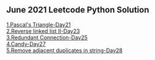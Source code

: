 
  
<h2>June 2021 Leetcode Python Solution</h2>
<a href="https://github.com/adibalveer/Coding-Decoded/blob/adibalveer-patch-1/June2021/python/Pascal's%20Triangle-Day%2021.py">1.Pascal's Triangle-Day21</a> <br>
<a href="https://github.com/adibalveer/Coding-Decoded/blob/patch-2/June2021/python/Reverse%20linked%20list%20II-Day23.py">2.Reverse linked list II-Day23</a> <br>
<a href="https://github.com/adibalveer/Coding-Decoded/blob/patch-3/June2021/python/Redundant%20Connection">3.Redundant Connection-Day25</a> <br>
<a href="https://github.com/adibalveer/Coding-Decoded/blob/patch-4/June2021/python/Candy-Day27">4.Candy-Day27</a> <br>
<a href="https://github.com/adibalveer/Coding-Decoded/blob/patch-5/June2021/python/Remove%20All%20Adjacent%20Duplicates%20in%20String">5.Remove adjacent duplicates in string-Day28</a>
   
